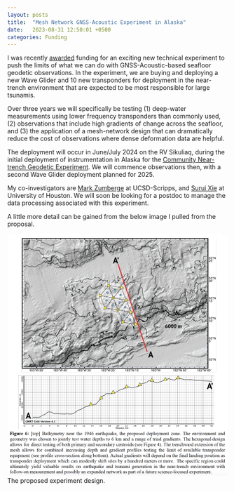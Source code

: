```yaml
---
layout: posts
title:  "Mesh Network GNSS-Acoustic Experiment in Alaska"
date:   2023-08-31 12:50:01 +0500
categories: Funding
---
```


I was recently [awarded][Award] funding for an exciting new technical experiment to push the limits of what we can do with GNSS-Acoustic-based seafloor geodetic observations.  In the experiment, we are buying and deploying a new Wave Glider and 10 new transponders for deployment in the near-trench environment that are expected to be most responsible for large tsunamis.  

Over three years we will specifically be testing (1) deep-water measurements using lower frequency transponders than commonly used, (2) observations that include high gradients of change across the seafloor, and (3) the application of a mesh-network design that can dramatically reduce the cost of observations where dense deformation data are helpful.

The deployment will occur in June/July 2024 on the RV Sikuliaq, during the initial deployment of instrumentation in Alaska for the [Community Near-trench Geodetic Experiment][NTE]. We will commence observations then, with a second Wave Glider deployment planned for 2025.

My co-investigators are [Mark Zumberge][MZ] at UCSD-Scripps, and [Surui Xie][SX] at University of Houston.  We will soon be looking for a postdoc to manage the data processing associated with this experiment. 

A little more detail can be gained from the below image I pulled from the proposal.

![Proposed Design](/assets/images/figures/Proposed_Mesh_geometry_AK2024.png)
The proposed experiment design. 

[Award]: https://www.nsf.gov/awardsearch/showAward?AWD_ID=2321297
[NTE]: https://www.seafloorgeodesy.org/commexp
[SFG]: https://seafloorgeodesy.org
[MZ]: https://mzumberge.scrippsprofiles.ucsd.edu/biography/
[SX]: https://www.cive.uh.edu/faculty/xie-surui
